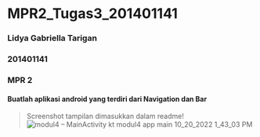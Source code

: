 # MPR2_Tugas3_201401141
### Lidya Gabriella Tarigan
### 201401141
### MPR 2


#### Buatlah aplikasi android yang terdiri dari Navigation dan Bar
> Screenshot tampilan dimasukkan dalam readme!
> ![modul4 – MainActivity kt  modul4 app main  10_20_2022 1_43_03 PM](https://user-images.githubusercontent.com/86070778/197373243-0d944d02-eb1f-4830-be25-28e6f0e6dc02.png)
